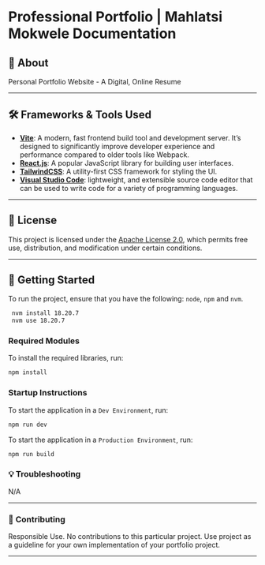 # Professional Portfolio | Mahlatsi Mokwele Documentation

## 📖 **About**

Personal Portfolio Website - A Digital, Online Resume 

---

## 🛠 **Frameworks & Tools Used**

- **[Vite](https://vite.dev/)**: A modern, fast frontend build tool and development server. It’s designed to significantly improve developer experience and performance compared to older tools like Webpack.
- **[React.js](https://react.dev/)**: A popular JavaScript library for building user interfaces.
- **[TailwindCSS](https://tailwindcss.com/)**: A utility-first CSS framework for styling the UI.
- **[Visual Studio Code](https://code.visualstudio.com/)**: lightweight, and extensible source code editor that can be used to write code for a variety of programming languages.

---

## 📜 **License**

This project is licensed under the [Apache License 2.0](https://www.apache.org/licenses/LICENSE-2.0), which permits free use, distribution, and modification under certain conditions.

---

## 🚀 **Getting Started**

To run the project, ensure that you have the following: `node`, `npm` and `nvm`.

```bash
 nvm install 18.20.7
 nvm use 18.20.7
```

### **Required Modules**

To install the required libraries, run:

```bash
npm install
```

### Startup Instructions

To start the application in a `Dev Environment`, run:

```bash
npm run dev
```

To start the application in a `Production Environment`, run:

```bash
npm run build
```

### 💡 **Troubleshooting**

N/A

---

### 🤝 **Contributing**

Responsible Use. No contributions to this particular project. Use project as a guideline for your own implementation of your portfolio project.

---
